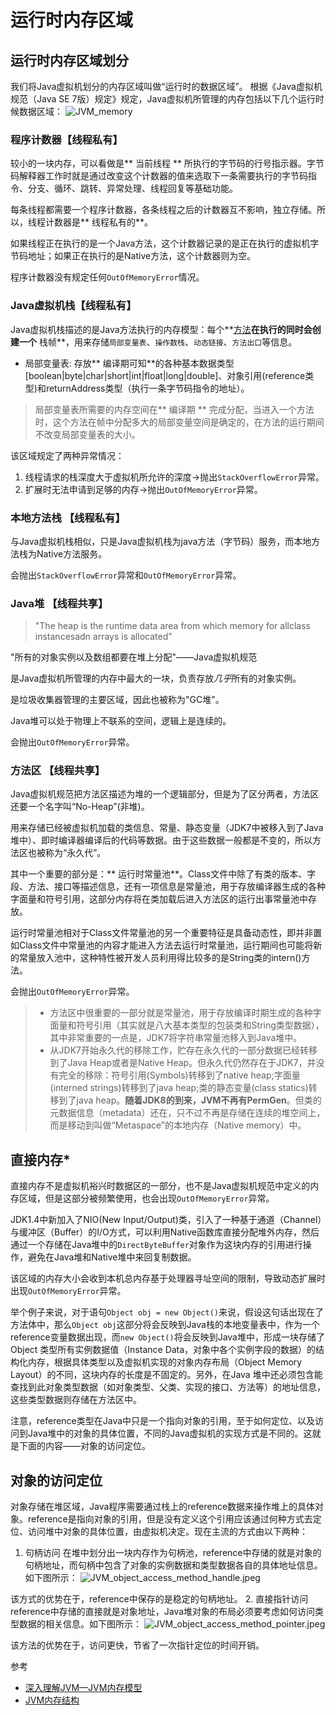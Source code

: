 # 运行时内存区域

## 运行时内存区域划分
我们将Java虚拟机划分的内存区域叫做“运行时的数据区域”。
根据《Java虚拟机规范（Java SE 7版）规定》规定，Java虚拟机所管理的内存包括以下几个运行时候数据区域：
![JVM_memory](http://ovn0i3kdg.bkt.clouddn.com/JVM_memory.jpeg)

### 程序计数器【线程私有】
较小的一块内存，可以看做是** 当前线程 ** 所执行的字节码的行号指示器。字节码解释器工作时就是通过改变这个计数器的值来选取下一条需要执行的字节码指令、分支、循环、跳转、异常处理、线程回复等基础功能。

每条线程都需要一个程序计数器，各条线程之后的计数器互不影响，独立存储。所以，线程计数器是** 线程私有的**。

如果线程正在执行的是一个Java方法，这个计数器记录的是正在执行的虚拟机字节码地址；如果正在执行的是Native方法，这个计数器则为空。

程序计数器没有规定任何`OutOfMemoryError`情况。

### Java虚拟机栈【线程私有】
Java虚拟机栈描述的是Java方法执行的内存模型：每个**<u>方法</u>**在执行的同时会创建一个** 栈帧**，用来存储`局部变量表`、`操作数栈`、`动态链接`、`方法出口`等信息。
  * 局部变量表: 存放** 编译期可知**的各种基本数据类型[boolean|byte|char|short|int|float|long|double]、对象引用(reference类型)和returnAddress类型（执行一条字节码指令的地址）。
> 局部变量表所需要的内存空间在** 编译期 ** 完成分配，当进入一个方法时，这个方法在帧中分配多大的局部变量空间是确定的，在方法的运行期间不改变局部变量表的大小。

该区域规定了两种异常情况：
1. 线程请求的栈深度大于虚拟机所允许的深度->抛出`StackOverflowError`异常。
2. 扩展时无法申请到足够的内存->抛出`OutOfMemoryError`异常。

###  本地方法栈 【线程私有】
与Java虚拟机栈相似，只是Java虚拟机栈为java方法（字节码）服务，而本地方法栈为Native方法服务。

会抛出`StackOverflowError`异常和`OutOfMemoryError`异常。

### Java堆 【线程共享】
> "The heap is the runtime data area from which memory for allclass instancesadn arrays is allocated"
>
"所有的对象实例以及数组都要在堆上分配"——Java虚拟机规范

是Java虚拟机所管理的内存中最大的一块，负责存放*几乎*所有的对象实例。

是垃圾收集器管理的主要区域，因此也被称为"GC堆"。

Java堆可以处于物理上不联系的空间，逻辑上是连续的。

会抛出`OutOfMemoryError`异常。

### 方法区 【线程共享】
Java虚拟机规范把方法区描述为堆的一个逻辑部分，但是为了区分两者，方法区还要一个名字叫“No-Heap”(非堆)。

用来存储已经被虚拟机加载的类信息、常量、静态变量（JDK7中被移入到了Java堆中）、即时编译器编译后的代码等数据。由于这些数据一般都是不变的，所以方法区也被称为“永久代”。

其中一个重要的部分是：** 运行时常量池**。Class文件中除了有类的版本、字段、方法、接口等描述信息，还有一项信息是常量池，用于存放编译器生成的各种字面量和符号引用，这部分内存将在类加载后进入方法区的运行出事常量池中存放。

运行时常量池相对于Class文件常量池的另一个重要特征是具备动态性，即并非置如Class文件中常量池的内容才能进入方法去运行时常量池，运行期间也可能将新的常量放入池中，这种特性被开发人员利用得比较多的是String类的intern()方法。

会抛出`OutOfMemoryError`异常。

> * 方法区中很重要的一部分就是常量池，用于存放编译时期生成的各种字面量和符号引用（其实就是八大基本类型的包装类和String类型数据），其中非常重要的一点是，JDK7将字符串常量池移入到Java堆中。
> * 从JDK7开始永久代的移除工作，贮存在永久代的一部分数据已经转移到了Java Heap或者是Native Heap。但永久代仍然存在于JDK7，并没有完全的移除：符号引用(Symbols)转移到了native heap;字面量(interned strings)转移到了java heap;类的静态变量(class statics)转移到了java heap。**随着JDK8的到来，JVM不再有PermGen**。但类的元数据信息（metadata）还在，只不过不再是存储在连续的堆空间上，而是移动到叫做“Metaspace”的本地内存（Native memory）中。



## 直接内存*
直接内存不是虚拟机裕兴时数据区的一部分，也不是Java虚拟机规范中定义的内存区域，但是这部分被频繁使用，也会出现`OutOfMemoryError`异常。

JDK1.4中新加入了NIO(New Input/Output)类，引入了一种基于通道（Channel）与缓冲区（Buffer）的I/O方式，可以利用Native函数库直接分配堆外内存，然后通过一个存储在Java堆中的`DirectByteBuffer`对象作为这块内存的引用进行操作，避免在Java堆和Native堆中来回复制数据。

该区域的内存大小会收到本机总内存基于处理器寻址空间的限制，导致动态扩展时出现`OutOfMemoryError`异常。

举个例子来说，对于语句`Object obj = new Object()`来说，假设这句话出现在了方法体中，那么`Object obj`这部分将会反映到Java栈的本地变量表中，作为一个reference变量数据出现，而`new Object()`将会反映到Java堆中，形成一块存储了Object 类型所有实例数据值（Instance Data，对象中各个实例字段的数据）的结构化内存，根据具体类型以及虚拟机实现的对象内存布局（Object Memory Layout）的不同，这块内存的长度是不固定的。另外，在Java 堆中还必须包含能查找到此对象类型数据（如对象类型、父类、实现的接口、方法等）的地址信息，这些类型数据则存储在方法区中。

注意，reference类型在Java中只是一个指向对象的引用，至于如何定位、以及访问到Java堆中的对象的具体位置，不同的Java虚拟机的实现方式是不同的。这就是下面的内容——对象的访问定位。

## 对象的访问定位
对象存储在堆区域，Java程序需要通过栈上的reference数据来操作堆上的具体对象。reference是指向对象的引用，但是没有定义这个引用应该通过何种方式去定位、访问堆中对象的具体位置，由虚拟机决定。现在主流的方式由以下两种：
1. 句柄访问
在堆中划分出一块内存作为句柄池，reference中存储的就是对象的句柄地址，而句柄中包含了对象的实例数据和类型数据各自的具体地址信息。如下图所示：
![JVM_object_access_method_handle.jpeg](http://ovn0i3kdg.bkt.clouddn.com/JVM_object_access_method_handle.jpeg)

  该方式的优势在于，reference中保存的是稳定的句柄地址。
2. 直接指针访问
reference中存储的直接就是对象地址，Java堆对象的布局必须要考虑如何访问类型数据的相关信息。如下图所示：
![JVM_object_access_method_pointer.jpeg](http://ovn0i3kdg.bkt.clouddn.com/JVM_object_access_method_pointer.jpeg)

  该方法的优势在于，访问更快，节省了一次指针定位的时间开销。

参考
* [深入理解JVM—JVM内存模型](http://yhjhappy234.blog.163.com/blog/static/316328322011101723933875/)
* [JVM内存结构](https://www.cnblogs.com/ityouknow/p/5610232.html)
